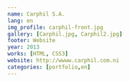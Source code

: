 ```yaml
---
name: Carphil S.A.
lang: en
img_profile: carphil-front.jpg
gallery: [Carphil.jpg, Carphil2.jpg]
footer: Website
year: 2013
works: [HTML, CSS3]
website: http://wwww.carphil.com.ni
categories: [portfolio,en]
---
```

